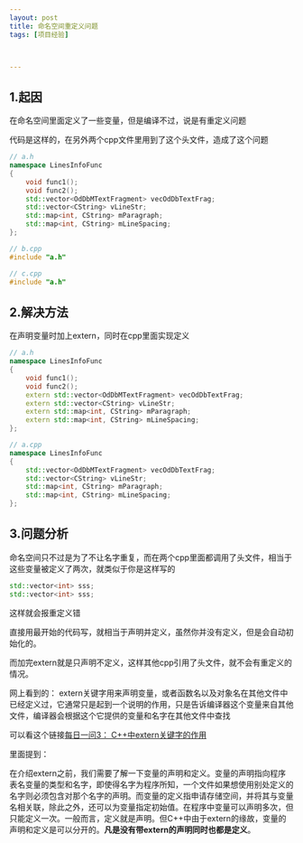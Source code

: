 ```yaml
---
layout: post
title: 命名空间重定义问题
tags: [项目经验]



---
```


## 1.起因

在命名空间里面定义了一些变量，但是编译不过，说是有重定义问题

代码是这样的，在另外两个cpp文件里用到了这个头文件，造成了这个问题

```cpp
// a.h
namespace LinesInfoFunc
{
    void func1();
    void func2();
	std::vector<OdDbMTextFragment> vecOdDbTextFrag;
	std::vector<CString> vLineStr;
	std::map<int, CString> mParagraph;
	std::map<int, CString> mLineSpacing;
};

// b.cpp
#include "a.h"

// c.cpp
#include "a.h"
```

## 2.解决方法

在声明变量时加上extern，同时在cpp里面实现定义

```cpp
// a.h
namespace LinesInfoFunc
{
    void func1();
    void func2();
	extern std::vector<OdDbMTextFragment> vecOdDbTextFrag;
    extern std::vector<CString> vLineStr;
    extern std::map<int, CString> mParagraph;
    extern std::map<int, CString> mLineSpacing;
};

// a.cpp
namespace LinesInfoFunc
{
	std::vector<OdDbMTextFragment> vecOdDbTextFrag;
	std::vector<CString> vLineStr;
	std::map<int, CString> mParagraph;
	std::map<int, CString> mLineSpacing;
};
```

## 3.问题分析

命名空间只不过是为了不让名字重复，而在两个cpp里面都调用了头文件，相当于这些变量被定义了两次，就类似于你是这样写的

```cpp
std::vector<int> sss;
std::vector<int> sss;
```

这样就会报重定义错

直接用最开始的代码写，就相当于声明并定义，虽然你并没有定义，但是会自动初始化的。

而加完extern就是只声明不定义，这样其他cpp引用了头文件，就不会有重定义的情况。

网上看到的： extern关键字用来声明变量，或者函数名以及对象名在其他文件中已经定义过，它通常只是起到一个说明的作用，只是告诉编译器这个变量来自其他文件，编译器会根据这个它提供的变量和名字在其他文件中查找

可以看这个链接[每日一问3： C++中extern关键字的作用](https://www.cnblogs.com/honernan/p/13431431.html)

里面提到：

在介绍extern之前，我们需要了解一下变量的声明和定义。变量的声明指向程序表名变量的类型和名字，即使得名字为程序所知，一个文件如果想使用别处定义的名字则必须包含对那个名字的声明。而变量的定义指申请存储空间，并将其与变量名相关联，除此之外，还可以为变量指定初始值。在程序中变量可以声明多次，但只能定义一次。一般而言，定义就是声明。但C++中由于extern的缘故，变量的声明和定义是可以分开的。**凡是没有带extern的声明同时也都是定义**。

